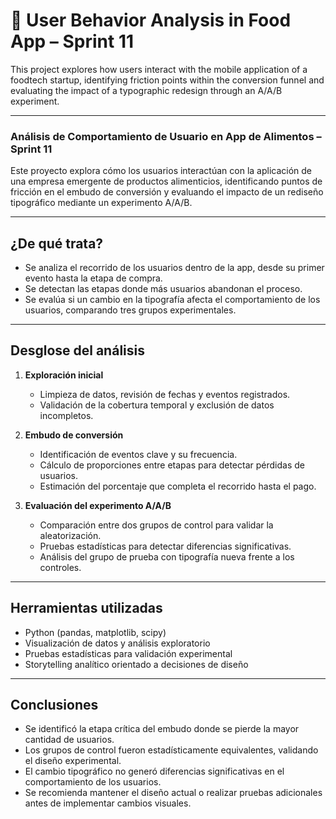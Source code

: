 # 📲 User Behavior Analysis in Food App – Sprint 11

This project explores how users interact with the mobile application of a foodtech startup, identifying friction points within the conversion funnel and evaluating the impact of a typographic redesign through an A/A/B experiment.

---

### Análisis de Comportamiento de Usuario en App de Alimentos – Sprint 11

Este proyecto explora cómo los usuarios interactúan con la aplicación de una empresa emergente de productos alimenticios, identificando puntos de fricción en el embudo de conversión y evaluando el impacto de un rediseño tipográfico mediante un experimento A/A/B.

---

## ¿De qué trata?

- Se analiza el recorrido de los usuarios dentro de la app, desde su primer evento hasta la etapa de compra.
- Se detectan las etapas donde más usuarios abandonan el proceso.
- Se evalúa si un cambio en la tipografía afecta el comportamiento de los usuarios, comparando tres grupos experimentales.

---

## Desglose del análisis

1. **Exploración inicial**  
   - Limpieza de datos, revisión de fechas y eventos registrados.
   - Validación de la cobertura temporal y exclusión de datos incompletos.

2. **Embudo de conversión**  
   - Identificación de eventos clave y su frecuencia.
   - Cálculo de proporciones entre etapas para detectar pérdidas de usuarios.
   - Estimación del porcentaje que completa el recorrido hasta el pago.

3. **Evaluación del experimento A/A/B**  
   - Comparación entre dos grupos de control para validar la aleatorización.
   - Pruebas estadísticas para detectar diferencias significativas.
   - Análisis del grupo de prueba con tipografía nueva frente a los controles.

---

## Herramientas utilizadas

- Python (pandas, matplotlib, scipy)
- Visualización de datos y análisis exploratorio
- Pruebas estadísticas para validación experimental
- Storytelling analítico orientado a decisiones de diseño

---

## Conclusiones

- Se identificó la etapa crítica del embudo donde se pierde la mayor cantidad de usuarios.
- Los grupos de control fueron estadísticamente equivalentes, validando el diseño experimental.
- El cambio tipográfico no generó diferencias significativas en el comportamiento de los usuarios.
- Se recomienda mantener el diseño actual o realizar pruebas adicionales antes de implementar cambios visuales.

